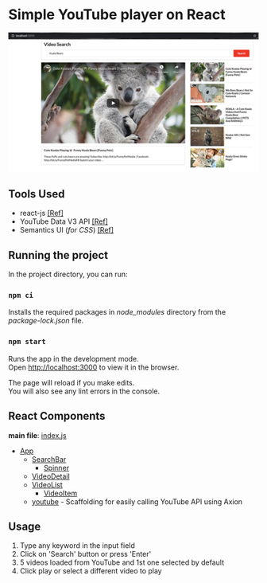 # Simple YouTube player on React

![simple-youtube](public/simple-video.jpg 'simple-youtube')

## Tools Used

- react-js [[Ref]](https://reactjs.org/docs/getting-started.html)
- YouTube Data V3 API [[Ref]](https://developers.google.com/youtube/v3/docs/search/list)
- Semantics UI (_for CSS_) [[Ref]](https://semantic-ui.com/introduction/getting-started.html)

## Running the project

In the project directory, you can run:

### `npm ci`

Installs the required packages in *node_modules* directory from the *package-lock.json* file.

### `npm start`

Runs the app in the development mode.<br />
Open [http://localhost:3000](http://localhost:3000) to view it in the browser.

The page will reload if you make edits.<br />
You will also see any lint errors in the console.

## React Components

**main file**: [index.js](src/index.js)

- [App](src/components/App.js)
  - [SearchBar](src/components/SearchBar.js)
    - [Spinner](src/components/Spinner.js)
  - [VideoDetail](src/components/VideoDetail.js)
  - [VideoList](src/components/VideoList.js)
    - [VideoItem](src/components/VideoItem.js)
  - [youtube](src/apis/youtube.js) - Scaffolding for easily calling YouTube API using Axion

## Usage

1. Type any keyword in the input field
2. Click on 'Search' button or press 'Enter'
3. 5 videos loaded from YouTube and 1st one selected by default
4. Click play or select a different video to play
